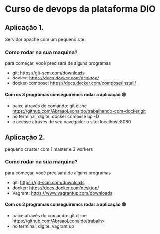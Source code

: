 # Curso de devops da plataforma DIO
## Aplicação 1.
Servidor apache com um pequeno site.
### Como rodar na sua maquina?
para começar, você precisará de alguns programas
+ git: https://git-scm.com/downloads
+ docker:  https://docs.docker.com/desktop/
+ docker-compose: https://docs.docker.com/compose/install/
#### Com os 3 programas conseguiremos rodar a aplicação :smile:
+ baixe através do comando: git clone https://github.com/AbraaoLeonardo/trabalhando-com-docker.git
+ no terminal, digite: docker compose up -D
+ e acesse através de seu navegador o site: localhost:8080
## Aplicação 2.
pequeno cruster com 1 master e 3 workers
### Como rodar na sua maquina?
para começar, você precisará de alguns programas
+ git: https://git-scm.com/downloads
+ docker:  https://docs.docker.com/desktop/
+ Vagrant: https://www.vagrantup.com/downloads
#### Com os 3 programas conseguiremos rodar a aplicação :smile:
+ baixe através do comando: git clone https://github.com/AbraaoLeonardo/trabalh>
+ no terminal, digite: vagrant up

